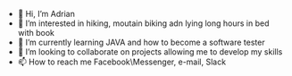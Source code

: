 - 👋 Hi, I’m Adrian 
- 👀 I’m interested in hiking, moutain biking adn lying long hours in bed with book
- 🌱 I’m currently learning JAVA and how to become a software tester
- 💞️ I’m looking to collaborate on projects allowing me to develop my skills
- 📫 How to reach me Facebook\Messenger, e-mail, Slack

<!---
Muodafokaa/Muodafokaa is a ✨ special ✨ repository because its `README.md` (this file) appears on your GitHub profile.
You can click the Preview link to take a look at your changes.
--->
